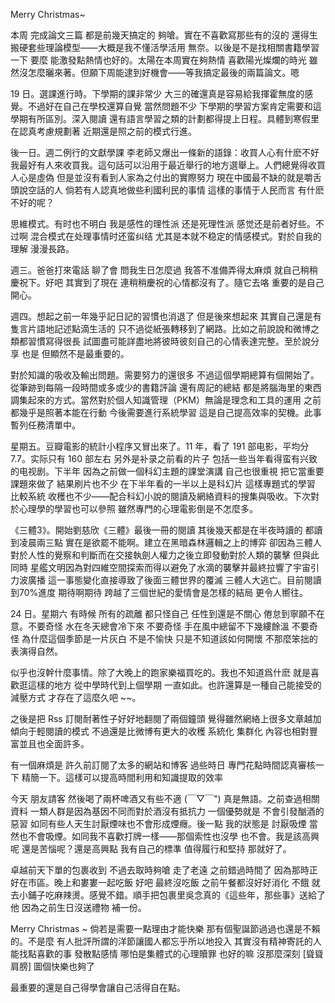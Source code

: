Merry Christmas~


本周 完成論文三篇 都是前幾天搞定的 夠嗆。實在不喜歡寫那些有的沒的 還得生搬硬套些理論模型——大概是我不懂活學活用 無奈。以後是不是找相關書籍學習一下 要麼 能激發點熱情也好的。太陽在本周實在夠熱情 喜歡陽光燦爛的時光 雖然沒怎麼曬來著。但願下周能逮到好機會——等我搞定最後的兩篇論文。嗯

19 日。選課進行時。下學期的課非常少 大三的確還真是容易給我揮霍無度的感覺。不過好在自己在學校還算自覺 當然問題不少 下學期的學習方案肯定需要和這學期有所區別。深入閱讀 還有語言學習之類的計劃都得提上日程。具體到寒假里在認真考慮規劃著 近期還是照之前的模式行進。

後一日。週二例行的文獻學課 李老師又爆出一條新的語錄：收買人心有什麽不好 我最好有人來收買我。這句話可以沿用于最近舉行的地方選舉上。人們總覺得收買人心是虛偽 但是並沒有看到人家為之付出的實際努力 現在中國最不缺的就是嚼舌頭說空話的人 倘若有人認真地做些利國利民的事情 這樣的事情于人民而言 有什麽不好的呢？

思維模式。有时也不明白 我是感性的理性派 还是死理性派 感觉还是前者好些。不过啊 混合模式在处理事情时还蛮纠结 尤其是本就不稳定的情感模式。對於自我的理解 漫漫長路。
        
週三。爸爸打來電話 聊了會 問我生日怎麼過 我答不准備弄得太麻煩 就自己稍稍慶祝下。好吧 其實到了現在 連稍稍慶祝的心情都沒有了。隨它去咯 重要的是自己開心。

週四。想起之前一年幾乎記日記的習慣也消退了 但是後來想起來 其實自己還是有隻言片語地記述點滴生活的 只不過從紙張轉移到了網路。比如之前說說和微博之類都習慣寫得很長 試圖盡可能詳盡地將彼時彼刻自己的心情表達完整。至於說分享 也是 但顯然不是最重要的。

對於知識的吸收及輸出問題。需要努力的還很多 不過這個學期總算有個開始了。從筆跡到每隔一段時間或多或少的書籍評論 還有周記的總結 都是將腦海里的東西調集起來的方式。當然對於個人知識管理（PKM）無論是理念和工具的運用 之前都幾乎是照著本能在行動 今後需要進行系統學習 這是自己提高效率的契機。此事暫列任務清單中。

星期五。豆瓣電影的統計小程序又冒出來了。11 年，看了 191 部电影，平均分 7.7。实际只有 160 部左右 另外是补录之前看的片子 包括一些当年看得蛮有兴致的电视剧。下半年 因為之前做一個科幻主題的課堂演講 自己也很重視 把它當重要課題來做了 結果刷片也不少 在下半年看的一半以上是科幻片 這樣專題式的學習 比較系統 收穫也不少——配合科幻小說的閱讀及網絡資料的搜集與吸收。下次對於心理學的學習也可以參照 雖然專門的心理電影倒是不怎麼多。

《三體3》。開始劉慈欣《三體》最後一冊的閱讀 其後幾天都是在半夜時讀的 都讀到凌晨兩三點 實在是欲罷不能啊。建立在黑暗森林邏輯之上的博弈 卻因為三體人對於人性的覺察和判斷而在交接執劍人權力之後立即發動對於人類的襲擊 但與此同時 星艦文明因為對四維空間探索而得以避免了水滴的襲擊并最終拉響了宇宙引力波廣播 這一事態變化直接導致了後面三體世界的覆滅 三體人大逃亡。目前閱讀到70%進度 期待啊期待 跨越了三個世紀的愛情會是怎樣的結局 更令人嚮往。

24 日。星期六 有時候 所有的疏離 都只怪自己 任性到還是不關心 倦怠到寧願不在意。不要奇怪 水在冬天總會冷下來 不要奇怪 手在風中總留不下幾縷餘溫 不要奇怪 為什麼這個季節是一片灰白 不是不愉快 只是不知道該如何開懷 不那麼笨拙的 表演得自然。 

似乎也沒幹什麼事情。除了大晚上的跑家樂福買吃的。我也不知道爲什麽 就是喜歡逛這樣的地方 從中學時代到上個學期 一直如此。也許還算是一種自己能接受的減壓方式 才存在了這麼久吧 ~~。

之後是把 Rss 訂閱耐著性子好好地翻閱了兩個鐘頭 覺得雖然網絡上很多文章越加傾向于輕閱讀的模式 不過還是比微博有更大的收穫 系統化 集群化 內容也相對豐富並且也全面許多。

有一個麻煩是 許久前訂閱了太多的網站和博客 過些時日 專門花點時間認真審核一下 精簡一下。這樣可以提高時間利用和知識提取的效率

今天 朋友請客 然後喝了兩杯啤酒又有些不適 (￣▽￣")  真是無語。之前查過相關資料 一類人群是因為基因不同而對於酒沒有抵抗力 一個優勢就是 不會引發酗酒的惡習 如同有些人天生討厭煙味也不會形成煙癮。後一點 我的狀態是 討厭吸煙 當然也不會吸煙。如同我不喜歡打牌一樣——那個索性也沒學 也不會。我是該高興呢 還是苦惱呢？還是高興點 我有自己的標準 值得履行和堅持 那就好了。 

卓越前天下單的包裹收到 不過去取時夠嗆 走了老遠 之前錯過時間了 因為那時正好在市區。晚上和婁婁一起吃飯 好吧 最終沒吃飯 之前午餐都沒好好消化 不餓 就去小鋪子吃麻辣燙。感覺不錯。順手把包裹里吳念真的《這些年，那些事》送給了他 因為之前生日沒送禮物 補一份。 

Merry Christmas ~ 倘若是需要一點理由才能快樂 那有個聖誕節過過也還是不賴的。不是麼 有人批評所謂的洋節讓國人都忘乎所以地投入 其實沒有精神寄託的人 能找點喜歡的事 發散點感情 哪怕是集體式的心理贖罪 也好的嘛 沒那麼深刻 [聳聳肩膀] 圖個快樂也夠了

最重要的還是自己得學會讓自己活得自在點。